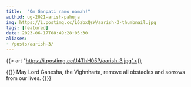 ```yaml
---
title:  "Om Ganpati namo namah!"
authid: ug-2021-arish-pahuja
img: https://i.postimg.cc/L6zbxQsW/aarish-3-thumbnail.jpg
tags: [featured]
date: 2023-06-17T08:49:28+05:30
aliases:
- /posts/aarish-3/
---
```


{{< art "https://i.postimg.cc/J4ThH05P/aarish-3.jpg">}}

{{<quote>}}
May Lord Ganesha, the Vighnharta, remove all obstacles and sorrows from our lives.
{{</quote>}}